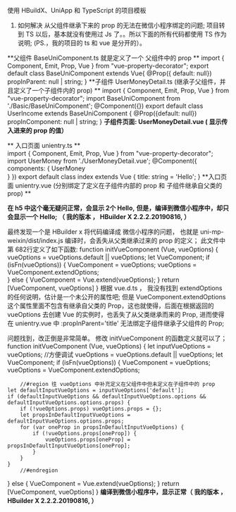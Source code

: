 使用 HBuildX、UniApp 和 TypeScript 的项目模板
1. 如何解决 从父组件继承下来的 prop 的无法在微信小程序绑定的问题; 
项目转到 TS 以后，基本就没有使用过 Js 了。。所以下面的所有代码都使用 TS 作为说明; (PS.，我的项目的 ts 和 vue 是分开的）。

**父组件 BaseUniComponent.ts  就是定义了一个 父组件中的 prop ** 
import { Component, Emit, Prop, Vue } from "vue-property-decorator";
export default class BaseUniComponent extends Vue{
	@Prop({ default: null})
	propInParent: null | string;
}
**子组件 UserMoneyDetail.ts (继承子父组件，并且定义了一个子组件内的 prop) **
import { Component, Emit, Prop, Vue } from "vue-property-decorator";
import BaseUniComponent from './Basic/BaseUniComponent';
@Component({})
export default class UserIncome extends BaseUniComponent {
	@Prop({default: null})
	propInComponent: null | string;
}
**子组件页面:  UserMoneyDetail.vue ( 显示传入进来的 prop 的值）**
<template>
	<view class="content">
		<view>propInComponent: {{propInComponent}}</view>
		<view>propInParent: {{propInParent}}</view>
	</view>
</template>
<script lang="ts" src='./UserMoneyDetail.ts'></script>
** 入口页面 unientry.ts **   
import { Component, Emit, Prop, Vue } from "vue-property-decorator";
import UserMoney from './UserMoneyDetail.vue';
@Component({
	components: {
		UserMoney		
	}
})
export default class index extends Vue {
	title: string = 'Hello';
}
**入口页面 unientry.vue (分别绑定了定义在子组件内部的 prop 和 子组件继承自父类的 prop) **
<template>
	<view>
		<UserMoney :propInComponent='title' :propInParent='title'></UserMoney>
	</view>
</template>
<script lang="ts" src='./unientry.ts'></script>

**在 h5 中这个毫无疑问正常，会显示 2个 Hello,**
**但是，编译到微信小程序中，却只会显示一个 Hello; （ 我的版本 ， HBuilder X  2.2.2.20190816, ）**

最终发现一个是 HBuilder x 将代码编译成  微信小程序的问题， 也就是  uni-mp-weixin/dist/index.js 编译时，会丢失从父类继承过来的 prop 的定义；
此文件中第 682行定义了如下函数: 
function initVueComponent (Vue, vueOptions) {
  vueOptions = vueOptions.default || vueOptions;
  let VueComponent;
  if (isFn(vueOptions)) {
    VueComponent = vueOptions;
    vueOptions = VueComponent.extendOptions;	
  } else {
    VueComponent = Vue.extend(vueOptions);
  }
  return [VueComponent, vueOptions]
}
根据 vue.d.ts ， 我没有找到 extendOptions 的任何说明，估计是一个未公开的属性吧;
但是 VueComponent.extendOptions 这个属性里面不包含有继承自父类的 Prop，这也就使得，后面在根据返回的 vueOptions 去创建 Vue 的实例时，也丢失了从父类继承而来的 Prop, 进而使得在 unientry.vue 中    :propInParent='title'  无法绑定子组件继承子父组件的 Prop;

问题找到，改正倒是非常简单。 修改  initVueComponent 的函数定义就可以了；
function initVueComponent (Vue, vueOptions) {
  let inputVueOptions = vueOptions;  //方便调试
  vueOptions = vueOptions.default || vueOptions;
  let VueComponent;
  if (isFn(vueOptions)) {
    VueComponent = vueOptions;
    vueOptions = VueComponent.extendOptions;

        //#region 往 vueOptions 中补充定义在父组件中但未定义在子组件中的 prop
	let defaultInputVueOptions = inputVueOptions['default'];
	if (defaultInputVueOptions && defaultInputVueOptions.options && defaultInputVueOptions.options.props) {
		if (!vueOptions.props) vueOptions.props = {};
		let propsInDefaultInputVueOptions = defaultInputVueOptions.options.props;
		for (var oneProp in propsInDefaultInputVueOptions) {
			if (!vueOptions.props[oneProp]) {
				vueOptions.props[oneProp] = propsInDefaultInputVueOptions[oneProp];
			}
		}
	}
        //#endregion
  } else {
    VueComponent = Vue.extend(vueOptions);
  }
  return [VueComponent, vueOptions]
}
**编译到微信小程序中，显示正常（ 我的版本 ， HBuilder X  2.2.2.20190816, ）**

